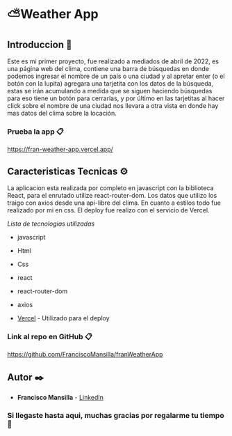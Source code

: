 # ⛅Weather App
## Introduccion 🚀
Este es mi primer proyecto, fue realizado a mediados de abril de 2022, es una página web del clima, contiene una barra de búsquedas en donde podemos ingresar el nombre de un país o una ciudad y al apretar enter (o el botón con la lupita) agregara una tarjetita con los datos de la búsqueda, estas se irán acumulando a medida que se siguen haciendo búsquedas para eso tiene un botón para cerrarlas, y por último en las tarjetitas al hacer click sobre el nombre de una ciudad nos llevara a otra vista en donde hay mas datos del clima sobre la locación.

### Prueba la app 📋
https://fran-weather-app.vercel.app/

## Caracteristicas Tecnicas ⚙
La aplicacion esta realizada por completo en javascript con la biblioteca React, para el enrutado utilize react-router-dom.
Los datos que utilizo los traigo con axios desde una api-libre del clima.
En cuanto a estilos todo fue realizado por mi en css.
El deploy fue realizo con el servicio de Vercel.

_Lista de tecnologias utilizadas_
* javascript
* Html 
* Css
* react 
* react-router-dom
* axios

* [Vercel](https://vercel.com/) - Utilizado para el deploy

### Link al repo en GitHub 📋
https://github.com/FranciscoMansilla/franWeatherApp

## Autor ✒️

* **Francisco Mansilla** - [LinkedIn](https://www.linkedin.com/in/francisco-mansilla-5a6667237/)



### Si llegaste hasta aqui, muchas gracias por regalarme tu tiempo🎁

